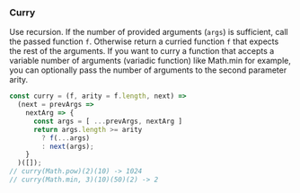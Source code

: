 ### Curry

Use recursion.
If the number of provided arguments (`args`) is sufficient, call the passed function `f`.
Otherwise return a curried function `f` that expects the rest of the arguments.
If you want to curry a function that accepts a variable number of arguments (variadic function) like Math.min for example, you can optionally pass the number of arguments to the second parameter arity.

```js
const curry = (f, arity = f.length, next) => 
  (next = prevArgs => 
    nextArg => {
      const args = [ ...prevArgs, nextArg ]
      return args.length >= arity 
        ? f(...args)
        : next(args);
    }
  )([]);
// curry(Math.pow)(2)(10) -> 1024
// curry(Math.min, 3)(10)(50)(2) -> 2
```
